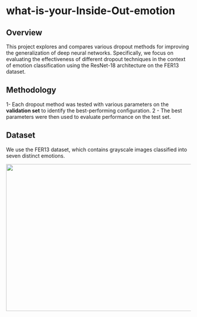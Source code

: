 # what-is-your-Inside-Out-emotion

## Overview
This project explores and compares various dropout methods for improving the generalization of deep neural networks. Specifically, we focus on evaluating the effectiveness of different dropout techniques in the context of emotion classification using the ResNet-18 architecture on the FER13 dataset.

## Methodology
1- Each dropout method was tested with various parameters on the **validation set** to identify the best-performing configuration.
2 - The best parameters were then used to evaluate performance on the test set.

## Dataset
We use the FER13 dataset, which contains grayscale images classified into seven distinct emotions. 

<p align="center">
<img width="760" height="400" src="[https://www.google.com/url?sa=i&url=https%3A%2F%2Fwww.mdpi.com%2F2079-9292%2F12%2F12%2F2707&psig=AOvVaw0byUFcPTneBp1FKmOLCrLW&ust=1724091567744000&source=images&cd=vfe&opi=89978449&ved=0CBQQjRxqFwoTCLjk0uCT_4cDFQAAAAAdAAAAABAE](https://www.mdpi.com/electronics/electronics-12-02707/article_deploy/html/images/electronics-12-02707-g001.png)">
</p>
